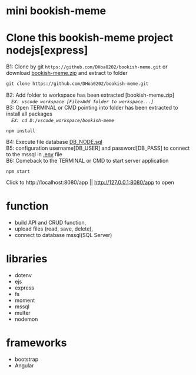 # mini bookish-meme

# Clone this bookish-meme project nodejs[express]
  B1: Clone by git `https://github.com/DHoa0202/bookish-meme.git` or download [bookish-meme.zip](../../archive/refs/heads/main.zip) and extract to folder<br/>
```diff
git clone https://github.com/DHoa0202/bookish-meme.git
```
  B2: Add folder to workspace has been extracted [bookish-meme.zip]<br/>
  &emsp;*`EX: vscode workspace [File>Add folder to workspace...]`*<br/>
  B3: Open TERMINAL or CMD pointing into folder has been extracted to install all packages<br/>
  &emsp;*`EX: cd D:/vscode_workspace/bookish-meme`*<br/>
```
npm install
```
  B4: Execute file database [DB_NODE.sql](./DB_NODE.sql)<br/>
  B5: configuration username[DB_USER] and password[DB_PASS] to connect to the mssql in [.env](./.env) file<br/>
  B6: Comeback to the TERMINAL or CMD to start server application<br/>
```
npm start
```
Click to http://localhost:8080/app || http://127.0.0.1:8080/app to open

# function
  - build API and CRUD function,
  - upload files (read, save, delete),
  - connect to database mssql(SQL Server)

# libraries
  - dotenv
  - ejs
  - express
  - fs
  - moment
  - mssql
  - multer
  - nodemon

# frameworks
  - bootstrap
  - Angular
